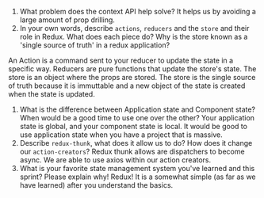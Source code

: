 1. What problem does the context API help solve?
It helps us by avoiding a large amount of prop drilling.
1. In your own words, describe `actions`, `reducers` and the `store` and their role in Redux. What does each piece do? Why is the store known as a 'single source of truth' in a redux application?

An Action is a command sent to your reducer to update the state in a specific way. Reducers are pure functions that update the store's state. The store is an object where the props are stored. The store is the single source of truth because it is immuttable and a new object of the state is created when the state is updated.
1. What is the difference between Application state and Component state? When would be a good time to use one over the other?
Your application state is global, and your component state is local. It would be good to use application state when you have a project that is massive.
1. Describe `redux-thunk`, what does it allow us to do? How does it change our `action-creators`?
Redux thunk allows are dispatchers to become async. We are able to use axios within our action creators.
1. What is your favorite state management system you've learned and this sprint? Please explain why!
Redux! It is a somewhat simple (as far as we have learned) after you understand the basics.
